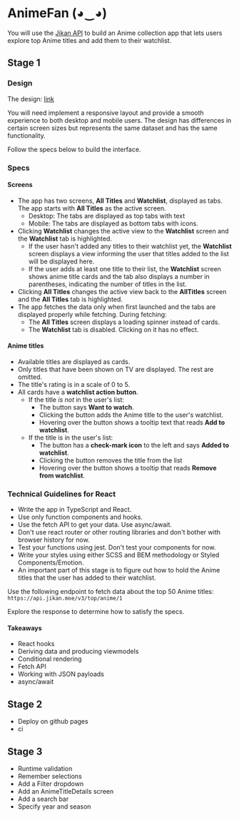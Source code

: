# AnimeFan (◕‿◕)

You will use the [Jikan API](https://jikan.moe/) to build an Anime collection app that lets users explore top Anime titles and add them to their watchlist.

## Stage 1

### Design

The design: [link](www.figma.com)

You will need implement a responsive layout and provide a smooth experience to both desktop and mobile users. The design has differences in certain screen sizes but represents the same dataset and has the same functionality.

Follow the specs below to build the interface.

### Specs

#### Screens

- The app has two screens, **All Titles** and **Watchlist**, displayed as tabs. The app starts with **All Titles** as the active screen.
  - Desktop: The tabs are displayed as top tabs with text
  - Mobile: The tabs are displayed as bottom tabs with icons.
- Clicking **Watchlist** changes the active view to the **Watchlist** screen and the **Watchlist** tab is highlighted.
  - If the user hasn't added any titles to their watchlist yet, the **Watchlist** screen displays a view informing the user that titles added to the list will be displayed here.
  - If the user adds at least one title to their list, the **Watchlist** screen shows anime title cards and the tab also displays a number in parentheses, indicating the number of titles in the list.
- Clicking **All Titles** changes the active view back to the **AllTitles** screen and the **All Titles** tab is highlighted.
- The app fetches the data only when first launched and the tabs are displayed properly while fetching. During fetching:
  - The **All Titles** screen displays a loading spinner instead of cards.
  - The **Watchlist** tab is disabled. Clicking on it has no effect.

#### Anime titles

- Available titles are displayed as cards.
- Only titles that have been shown on TV are displayed. The rest are omitted.
- The title's rating is in a scale of 0 to 5.
- All cards have a **watchlist action button**.
  - If the title _is not_ in the user's list:
    - The button says **Want to watch**.
    - Clicking the button adds the Anime title to the user's watchlist.
    - Hovering over the button shows a tooltip text that reads **Add to watchlist**.
  - If the title is in the user's list:
    - The button has a **check-mark icon** to the left and says **Added to watchlist**.
    - Clicking the button removes the title from the list
    - Hovering over the button shows a tooltip that reads **Remove from watchlist**.

### Technical Guidelines for React

- Write the app in TypeScript and React.
- Use only function components and hooks.
- Use the fetch API to get your data. Use async/await.
- Don't use react router or other routing libraries and don't bother with browser history for now.
- Test your functions using jest. Don't test your components for now.
- Write your styles using either SCSS and BEM methodology or Styled Components/Emotion.
- An important part of this stage is to figure out how to hold the Anime titles that the user has added to their watchlist.

Use the following endpoint to fetch data about the top 50 Anime titles: `https://api.jikan.moe/v3/top/anime/1`

Explore the response to determine how to satisfy the specs.

#### Takeaways

- React hooks
- Deriving data and producing viewmodels
- Conditional rendering
- Fetch API
- Working with JSON payloads
- async/await

## Stage 2

- Deploy on github pages
- ci

## Stage 3

- Runtime validation
- Remember selections
- Add a Filter dropdown
- Add an AnimeTitleDetails screen
- Add a search bar
- Specify year and season
